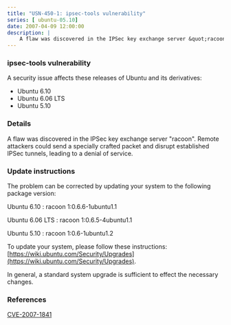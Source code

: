 ```yaml
---
title: "USN-450-1: ipsec-tools vulnerability"
series: [ ubuntu-05.10]
date: 2007-04-09 12:00:00
description: |
    A flaw was discovered in the IPSec key exchange server &quot;racoon&quot;.  Remote  attackers could send a specially crafted packet and disrupt established  IPSec tunnels, leading to a denial of service.
--- 
```

 
### ipsec-tools vulnerability

A security issue affects these releases of Ubuntu and its derivatives:

* Ubuntu 6.10
* Ubuntu 6.06 LTS
* Ubuntu 5.10

### Details

A flaw was discovered in the IPSec key exchange server &quot;racoon&quot;. Remote attackers could send a specially crafted packet and disrupt established IPSec tunnels, leading to a denial of service.

### Update instructions

The problem can be corrected by updating your system to the following package version:

Ubuntu 6.10
 : racoon <span>1:0.6.6-1ubuntu1.1</span>

Ubuntu 6.06 LTS
 : racoon <span>1:0.6.5-4ubuntu1.1</span>

Ubuntu 5.10
 : racoon <span>1:0.6-1ubuntu1.2</span>

To update your system, please follow these instructions: [https://wiki.ubuntu.com/Security/Upgrades](https://wiki.ubuntu.com/Security/Upgrades).

In general, a standard system upgrade is sufficient to effect the necessary changes.

### References

 [CVE-2007-1841](http://people.ubuntu.com/~ubuntu-security/cve/CVE-2007-1841)
 
